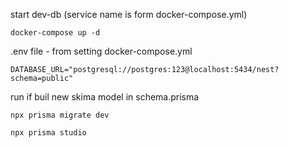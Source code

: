 start dev-db (service name is form docker-compose.yml)
```
docker-compose up -d
```

.env file - from setting docker-compose.yml
```
DATABASE_URL="postgresql://postgres:123@localhost:5434/nest?schema=public"
```

run if buil new skima model in schema.prisma
```
npx prisma migrate dev

npx prisma studio
```
